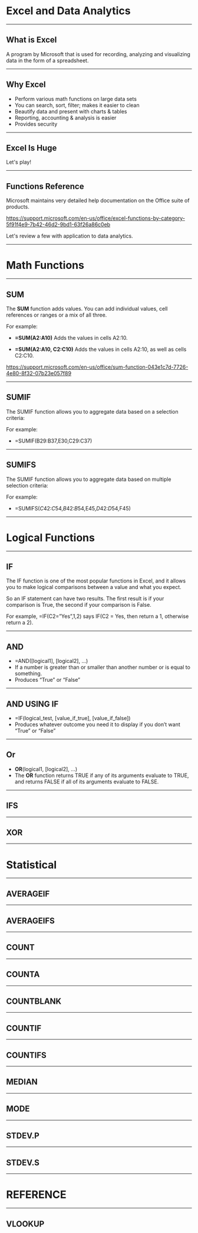 # Excel and Data Analytics

---

## What is Excel

A program by Microsoft that is used for recording, analyzing and visualizing data in the form of a spreadsheet.

---

## Why Excel

- Perform various math functions on large data sets
- You can search, sort, filter; makes it easier to clean
- Beautify data and present with charts & tables
- Reporting, accounting & analysis is easier
- Provides security

---

## Excel Is Huge

Let's play!

---

## Functions Reference

Microsoft maintains very detailed help documentation on the Office suite of products. 

https://support.microsoft.com/en-us/office/excel-functions-by-category-5f91f4e9-7b42-46d2-9bd1-63f26a86c0eb

Let's review a few with application to data analytics.

---
# Math Functions

---

## SUM

The **SUM** function adds values. You can add individual values, cell references or ranges or a mix of all three.

For example:

-   **=SUM(A2:A10)** Adds the values in cells A2:10.

-   **=SUM(A2:A10, C2:C10)** Adds the values in cells A2:10, as well as cells C2:C10.

https://support.microsoft.com/en-us/office/sum-function-043e1c7d-7726-4e80-8f32-07b23e057f89

---

## SUMIF

The SUMIF function allows you to aggregate data based on a selection criteria:

For example:

- =SUMIF(B29:B37,E30,C29:C37)

---

## SUMIFS

The SUMIF function allows you to aggregate data based on multiple selection criteria:

For example:

- =SUMIFS($C$42:$C$54,$B$42:$B$54,E45,$D$42:$D$54,F45)

---

# Logical Functions

---

## IF

The IF function is one of the most popular functions in Excel, and it allows you to make logical comparisons between a value and what you expect.

So an IF statement can have two results. The first result is if your comparison is True, the second if your comparison is False.

For example, =IF(C2=”Yes”,1,2) says IF(C2 = Yes, then return a 1, otherwise return a 2).

---

## AND

- =AND([logical1], [logical2], ...)
- If a number is greater than or smaller than another number or is equal to something.
- Produces “True” or “False”

---

## AND USING IF

- =IF(logical_test, [value_if_true], [value_if_false])
- Produces whatever outcome you need it to display if you don’t want “True” or “False”

---

## Or

- **OR**(logical1, [logical2], ...)
- The **OR** function returns TRUE if any of its arguments evaluate to TRUE, and returns FALSE if all of its arguments evaluate to FALSE.


---

## IFS



---

## XOR



---

# Statistical

---

## AVERAGEIF

---

## AVERAGEIFS

---

## COUNT

---

## COUNTA

---

## COUNTBLANK

---

## COUNTIF

---

## COUNTIFS

---

## MEDIAN

---

## MODE

---

## STDEV.P

---

## STDEV.S

---

# REFERENCE

---

## VLOOKUP

